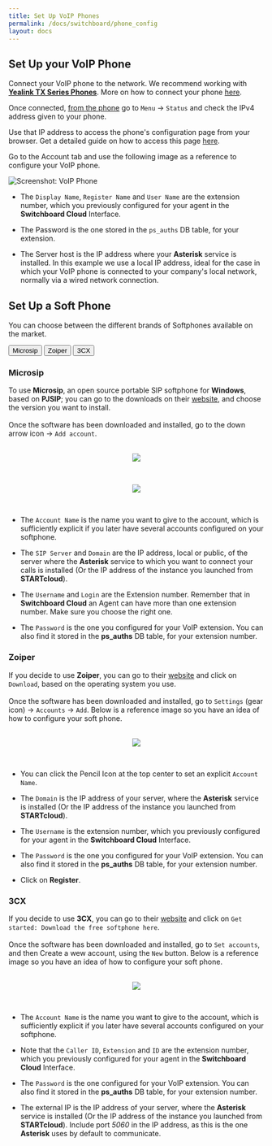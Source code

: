 ```yaml
---
title: Set Up VoIP Phones
permalink: /docs/switchboard/phone_config
layout: docs
---
```


## Set Up your VoIP Phone


Connect your VoIP phone to the network. We recommend working with [**Yealink TX Series Phones**](https://www.yealink.com/en/product-list/ip-phone?filter=t3). More on how to connect your phone [here](https://support-cdn.yealink.com/attachment/upload/attachment/2016-7-8/3/73b4c514-dd7e-4677-a2df-b52d12699bd9/Yealink_SIP-T27G_Quick_Start_Guide_V80_1.pdf).

Once connected, <ins>from the phone</ins> go to `Menu` -> `Status` and check the IPv4 address given to your phone.

Use that IP address to access the phone's configuration page from your browser. Get a detailed guide on how to access this page [here](https://www.3cx.com/sip-phones/manually-configure-yealink-t32g-t38g-t42g-t46g/).

Go to the Account tab and use the following image as a reference to configure your VoIP phone.


![Screenshot: VoIP Phone](./../../images/docs/phone_config/voip_phone_conf.png)


* The `Display Name`, `Register Name` and `User Name` are the extension number, which you previously configured for your agent in the **Switchboard Cloud** Interface.

* The Password is the one stored in the `ps_auths` DB table, for your extension.

* The Server host is the IP address where your **Asterisk** service is installed. In this example we use a local IP address, ideal for the case in which your VoIP phone is connected to your company's local network, normally via a wired network connection.


## Set Up a Soft Phone

You can choose between the different brands of Softphones available on the market.

<div class="tab">
  <button class="tablinks" onclick="switchSoftphone(event, 'Microsip')">Microsip</button>
  <button class="tablinks" onclick="switchSoftphone(event, 'Zoiper')">Zoiper</button>
  <button class="tablinks" onclick="switchSoftphone(event, '3CX')">3CX</button>
</div>

<div id="Microsip" class="tabcontent" style="display: block;">
  <h3>Microsip</h3>
  To use <b>Microsip</b>, an open source portable SIP softphone for <b>Windows</b>, based on <b>PJSIP</b>; you can go to the downloads on their <a href="https://www.microsip.org/downloads">website</a>, and choose the version you want to install.
  <br><br>
		Once the software has been downloaded and installed, go to the down arrow icon -> <code class="language-plaintext highlighter-rouge">Add account</code>.
	<br><br>
	<p align="center">
  	<img src="./../../images/docs/phone_config/microsip_add_account.png" />
  </p>
  <br>
  <p align="center">
  	<img src="./../../images/docs/phone_config/microsip_new_account.png" />
  </p>
  <br>
  <ul>
	  <li>
	  	<p>The <code class="language-plaintext highlighter-rouge">Account Name</code> is the name you want to give to the account, which is sufficiently explicit if you later have several accounts configured on your softphone.</p>
	  </li>
	  <li>
	    <p>The <code class="language-plaintext highlighter-rouge">SIP Server</code> and <code class="language-plaintext highlighter-rouge">Domain</code> are the IP address, local or public, of the server where the <b>Asterisk</b> service to which you want to connect your calls is installed (Or the IP address of the instance you launched from <strong>STARTcloud</strong>).</p>
	  </li>
	  <li>
	    <p>The <code class="language-plaintext highlighter-rouge">Username</code> and <code class="language-plaintext highlighter-rouge">Login</code> are the Extension number. Remember that in <b>Switchboard Cloud</b> an Agent can have more than one extension number. Make sure you choose the right one.</p>
	  </li>
	  <li>
	    <p>The <code class="language-plaintext highlighter-rouge">Password</code> is the one you configured for your VoIP extension. You can also find it stored in the <strong>ps_auths</strong> DB table, for your extension number.</p>
	  </li>
	</ul>
</div>

<div id="Zoiper" class="tabcontent">
  <h3>Zoiper</h3>
  If you decide to use <b>Zoiper</b>, you can go to their <a href="https://www.zoiper.com/en/voip-softphone/download/current">website</a> and click on <code class="language-plaintext highlighter-rouge">Download</code>, based on the operating system you use.
  <br><br>
	Once the software has been downloaded and installed, go to <code class="language-plaintext highlighter-rouge">Settings</code> (gear icon) -> <code class="language-plaintext highlighter-rouge">Accounts</code> -> <code class="language-plaintext highlighter-rouge">Add</code>. Below is a reference image so you have an idea of how to configure your soft phone.
	<br><br>
	<p align="center">
  	<img src="./../../images/docs/phone_config/zoiper.png" />
  </p>
  <br>
  <ul>
  	<li>
	  	<p>You can click the Pencil Icon at the top center to set an explicit <code class="language-plaintext highlighter-rouge">Account Name</code>.</p>
	  </li>
  	<li>
	    <p>The <code class="language-plaintext highlighter-rouge">Domain</code> is the IP address of your server, where the <strong>Asterisk</strong> service is installed (Or the IP address of the instance you launched from <strong>STARTcloud</strong>).</p>
	  </li>
  	<li>
	  	<p>The <code class="language-plaintext highlighter-rouge">Username</code> is the extension number, which you previously configured for your agent in the <b>Switchboard Cloud</b> Interface.</p>
	  </li>
	  <li>
	    <p>The <code class="language-plaintext highlighter-rouge">Password</code> is the one you configured for your VoIP extension. You can also find it stored in the <strong>ps_auths</strong> DB table, for your extension number.</p>
	  </li>
	  <li>
	    <p>Click on <strong>Register</strong>.</p>
	  </li>
	</ul>
</div>

<div id="3CX" class="tabcontent">
  <h3>3CX</h3>
  If you decide to use <b>3CX</b>, you can go to their <a href="https://www.3cx.com/voip/softphone/">website</a> and click on <code class="language-plaintext highlighter-rouge">Get started: Download the free softphone here</code>.
  <br><br>
	Once the software has been downloaded and installed, go to <code class="language-plaintext highlighter-rouge">Set accounts</code>, and then Create a wew account, using the <code class="language-plaintext highlighter-rouge">New</code> button. Below is a reference image so you have an idea of how to configure your soft phone.
	<br><br>
	<p align="center">
  	<img src="./../../images/docs/phone_config/3cx.png" />
  </p>
  <br>
  <ul>
  	<li>
	  	<p>The <code class="language-plaintext highlighter-rouge">Account Name</code> is the name you want to give to the account, which is sufficiently explicit if you later have several accounts configured on your softphone.</p>
	  </li>
	  <li>
	  	<p>Note that the <code class="language-plaintext highlighter-rouge">Caller ID</code>, <code class="language-plaintext highlighter-rouge">Extension</code> and <code class="language-plaintext highlighter-rouge">ID</code> are the extension number, which you previously configured for your agent in the <b>Switchboard Cloud</b> Interface.</p>
	  </li>
	  <li>
	    <p>The <code class="language-plaintext highlighter-rouge">Password</code> is the one configured for your VoIP extension. You can also find it stored in the <strong>ps_auths</strong> DB table, for your extension number.</p>
	  </li>
	  <li>
	    <p>The external IP is the IP address of your server, where the <strong>Asterisk</strong> service is installed (Or the IP address of the instance you launched from <strong>STARTcloud</strong>). Include port <em>5060</em> in the IP address, as this is the one <strong>Asterisk</strong> uses by default to communicate.</p>
	  </li>
	</ul>
</div>

<script type="text/javascript">
	function switchSoftphone(evt, brand) {
	  var i, tabcontent, tablinks;

	  // Get all elements with class="tabcontent" and hide them
	  tabcontent = document.getElementsByClassName("tabcontent");
	  for (i = 0; i < tabcontent.length; i++) {
	    tabcontent[i].style.display = "none";
	  }

	  // Get all elements with class="tablinks" and remove the class "active"
	  tablinks = document.getElementsByClassName("tablinks");
	  for (i = 0; i < tablinks.length; i++) {
	    tablinks[i].className = tablinks[i].className.replace(" active", "");
	  }

	  // Show the current tab, and add an "active" class to the button that opened the tab
	  document.getElementById(brand).style.display = "block";
	  evt.currentTarget.className += " active";
	}
</script>
